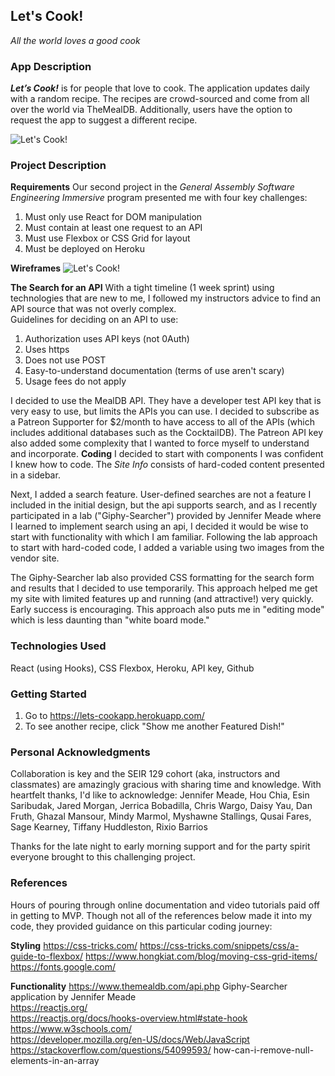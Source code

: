 ## Let's Cook!

_All the world loves a good cook_

### App Description

**_Let’s Cook!_** is for people that love to cook. The application updates daily with a random recipe. The recipes are crowd-sourced and come from all over the world via TheMealDB. Additionally, users have the option to request the app to suggest a different recipe.

![Let's Cook!](/images/lets-cook.png)

### Project Description

**Requirements**
Our second project in the _General Assembly Software Engineering Immersive_ program presented me with four key challenges:

1. Must only use React for DOM manipulation
2. Must contain at least one request to an API
3. Must use Flexbox or CSS Grid for layout
4. Must be deployed on Heroku

**Wireframes**
![Let's Cook!](/images/lets-cook-wireframes.png)

**The Search for an API**
With a tight timeline (1 week sprint) using technologies that are new to me, I followed my instructors advice to find an API source that was not overly complex.  
Guidelines for deciding on an API to use:

1. Authorization uses API keys (not 0Auth)
2. Uses https
3. Does not use POST
4. Easy-to-understand documentation (terms of use aren't scary)
5. Usage fees do not apply

I decided to use the MealDB API. They have a developer test API key that is very easy to use, but limits the APIs you can use. I decided to subscribe as a Patreon Supporter for \$2/month to have access to all of the APIs (which includes additional databases such as the CocktailDB). The Patreon API key also added some complexity that I wanted to force myself to understand and incorporate.
**Coding**
I decided to start with components I was confident I knew how to code. The _Site Info_ consists of hard-coded content presented in a sidebar.

Next, I added a search feature. User-defined searches are not a feature I included in the initial design, but the api supports search, and as I recently participated in a lab ("Giphy-Searcher") provided by Jennifer Meade where I learned to implement search using an api, I decided it would be wise to start with functionality with which I am familiar. Following the lab approach to start with hard-coded code, I added a variable using two images from the vendor site.

The Giphy-Searcher lab also provided CSS formatting for the search form and results that I decided to use temporarily. This approach helped me get my site with limited features up and running (and attractive!) very quickly. Early success is encouraging. This approach also puts me in "editing mode" which is less daunting than "white board mode."

### Technologies Used

React (using Hooks), CSS Flexbox, Heroku, API key, Github

### Getting Started

1. Go to https://lets-cookapp.herokuapp.com/
2. To see another recipe, click "Show me another Featured Dish!"

### Personal Acknowledgments

Collaboration is key and the SEIR 129 cohort (aka, instructors and classmates) are amazingly gracious with sharing time and knowledge. With heartfelt thanks, I'd like to acknowledge:
Jennifer Meade, Hou Chia, Esin Saribudak, Jared Morgan, Jerrica Bobadilla, Chris Wargo, Daisy Yau, Dan Fruth, Ghazal Mansour, Mindy Marmol, Myshawne Stallings, Qusai Fares, Sage Kearney, Tiffany Huddleston, Rixio Barrios

Thanks for the late night to early morning support and for the party spirit everyone brought to this challenging project.

### References

Hours of pouring through online documentation and video tutorials paid off in getting to MVP. Though not all of the references below made it into my code, they provided guidance on this particular coding journey:

**Styling**
https://css-tricks.com/
https://css-tricks.com/snippets/css/a-guide-to-flexbox/
https://www.hongkiat.com/blog/moving-css-grid-items/
https://fonts.google.com/

**Functionality**
https://www.themealdb.com/api.php
Giphy-Searcher application by Jennifer Meade  
https://reactjs.org/  
https://reactjs.org/docs/hooks-overview.html#state-hook  
https://www.w3schools.com/  
https://developer.mozilla.org/en-US/docs/Web/JavaScript  
https://stackoverflow.com/questions/54099593/ how-can-i-remove-null-elements-in-an-array
